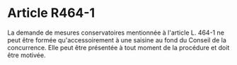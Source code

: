 # Article R464-1

La demande de mesures conservatoires mentionnée à l'article L. 464-1 ne peut être formée qu'accessoirement à une saisine au fond du Conseil de la concurrence. Elle peut être présentée à tout moment de la procédure et doit être motivée.
